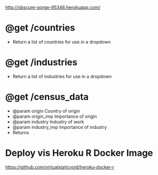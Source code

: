 http://obscure-gorge-95346.herokuapp.com/

# @get /countries
- Return a list of countries for use in a dropdown

# @get /industries
- Return a list of industries for use in a dropdown

# @get /census_data
- @param origin Country of origin
- @param origin_imp Importance of origin
- @param industry Industry of work
- @param industry_imp Importance of industry
- Returns

# Deploy vis Heroku R Docker Image
https://github.com/virtualstaticvoid/heroku-docker-r